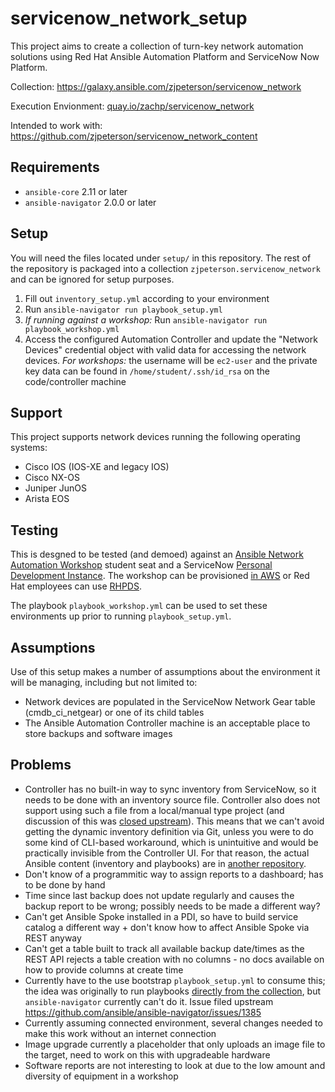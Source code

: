 # servicenow_network_setup

This project aims to create a collection of turn-key network automation solutions using Red Hat Ansible Automation Platform and ServiceNow Now Platform.

Collection: https://galaxy.ansible.com/zjpeterson/servicenow_network

Execution Envionment: [quay.io/zachp/servicenow_network](https://quay.io/repository/zachp/servicenow_network)

Intended to work with: https://github.com/zjpeterson/servicenow_network_content

## Requirements

- `ansible-core` 2.11 or later
- `ansible-navigator` 2.0.0 or later

## Setup

You will need the files located under `setup/` in this repository. The rest of the repository is packaged into a collection `zjpeterson.servicenow_network` and can be ignored for setup purposes.

1. Fill out `inventory_setup.yml` according to your environment
2. Run `ansible-navigator run playbook_setup.yml`
3. *If running against a workshop:* Run `ansible-navigator run playbook_workshop.yml`
4. Access the configured Automation Controller and update the "Network Devices" credential object with valid data for accessing the network devices. *For workshops:* the username will be `ec2-user` and the private key data can be found in `/home/student/.ssh/id_rsa` on the code/controller machine

## Support

This project supports network devices running the following operating systems:

- Cisco IOS (IOS-XE and legacy IOS)
- Cisco NX-OS
- Juniper JunOS
- Arista EOS

## Testing

This is desgned to be tested (and demoed) against an [Ansible Network Automation Workshop](https://github.com/ansible/workshops) student seat and a ServiceNow [Personal Development Instance](https://developer.servicenow.com/dev.do). The workshop can be provisioned [in AWS](https://aap2.demoredhat.com/provisioner/README.html) or Red Hat employees can use [RHPDS](https://demo.redhat.com/).

The playbook `playbook_workshop.yml` can be used to set these environments up prior to running `playbook_setup.yml`.

## Assumptions

Use of this setup makes a number of assumptions about the environment it will be managing, including but not limited to:

- Network devices are populated in the ServiceNow Network Gear table (cmdb_ci_netgear) or one of its child tables
- The Ansible Automation Controller machine is an acceptable place to store backups and software images

## Problems

- Controller has no built-in way to sync inventory from ServiceNow, so it needs to be done with an inventory source file. Controller also does not support using such a file from a local/manual type project (and discussion of this was [closed upstream](https://github.com/ansible/awx/issues/1288)). This means that we can't avoid getting the dynamic inventory definition via Git, unless you were to do some kind of CLI-based workaround, which is unintuitive and would be practically invisible from the Controller UI. For that reason, the actual Ansible content (inventory and playbooks) are in [another repository](https://github.com/zjpeterson/servicenow_network_content).
- Don't know of a programmitic way to assign reports to a dashboard; has to be done by hand
- Time since last backup does not update regularly and causes the backup report to be wrong; possibly needs to be made a different way?
- Can't get Ansible Spoke installed in a PDI, so have to build service catalog a different way +  don't know how to affect Ansible Spoke via REST anyway
- Can't get a table built to track all available backup date/times as the REST API rejects a table creation with no columns - no docs available on how to provide columns at create time
- Currently have to the use bootstrap `playbook_setup.yml` to consume this; the idea was originally to run playbooks [directly from the collection](https://docs.ansible.com/ansible/latest/collections_guide/collections_using_playbooks.html#using-a-playbook-from-a-collection), but `ansible-navigator` currently can't do it. Issue filed upstream https://github.com/ansible/ansible-navigator/issues/1385
- Currently assuming connected environment, several changes needed to make this work without an internet connection
- Image upgrade currently a placeholder that only uploads an image file to the target, need to work on this with upgradeable hardware
- Software reports are not interesting to look at due to the low amount and diversity of equipment in a workshop
